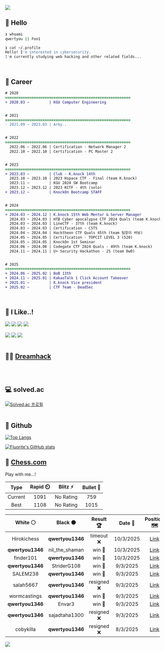 <div align=left>
  <img src="https://capsule-render.vercel.app/api?type=waving&height=300&color=00f0e0&text=•⩊•" />
<br>

## 👋 Hello
```zsh
❯ whoami
qwertyou || Foo1

❯ cat ~/.profile
Hello! I'm interested in cybersecurity.
I'm currently studying web hacking and other related fields...
```
<br>
  
## 🌱 Career
```diff
# 2020
=========================================================
+ 2020.03 ~         | KGU Computer Engineering


# 2021
=========================================================
- 2021.09 ~ 2023.03 | Army..


# 2022
=========================================================
  2022.06 ~ 2022.06 | Certification - Network Manager 2
  2022.10 ~ 2022.10 | Certification - PC Master 2


# 2023
=========================================================
+ 2023.03 ~         | Club - K.knock 14th
  2023.10 ~ 2023.10 | 2023 Hspace CTF - Final (team K.knock)
  2023.11 ~         | KGU 2024 SW Bootcamp
  2023.12 ~ 2023.12 | 2023 KCTF - 4th (solo)
+ 2023.12 ~         | KnockOn Bootcamp STAFF


# 2024
=========================================================
+ 2024.03 ~ 2024.12 | K.knock 15th Web Mentor & Server Manager
  2024.03 ~ 2024.03 | HTB Cyber apocalypse CTF 2024 Quals (team K.knock)
  2024.03 ~ 2024.03 | LineCTF - 37th (team K.knock)
  2024.03 ~ 2024.03 | Certification - CSTS
  2024.04 ~ 2024.04 | Hacktheon CTF Quals 45th (team 팀장이 바보)
  2024.05 ~ 2024.05 | Certification - TOPCIT LEVEL 3 (520)
  2024.05 ~ 2024.05 | KnockOn 1st Seminar
  2024.06 ~ 2024.06 | Codegate CTF 2024 Quals - 49th (team K.knock)
  2024.11 ~ 2024.11 | U+ Security Hackathon - 25 (team 0w0)


# 2025
=========================================================
+ 2024.06 ~ 2025.02 | BoB 13th
+ 2024.11 ~ 2025.01 | KakaoTalk 1 Click Account Takeover
+ 2025.01 ~         | K.knock Vice president
+ 2025.02 ~         | CTF Team - DeadSec
```
<br>

## 🔨 I Like..!
<img src="https://img.shields.io/badge/Java-ED8B00?style=for-the-badge&logo=openjdk&logoColor=white">
<img src="https://img.shields.io/badge/python-3776AB?style=for-the-badge&logo=python&logoColor=white">
<img src="https://img.shields.io/badge/PHP-777BB4?style=for-the-badge&logo=php&logoColor=white">
<img src="https://img.shields.io/badge/Node.js-43853D?style=for-the-badge&logo=node.js&logoColor=white">
<br><br>
<img src="https://img.shields.io/badge/linux-FCC624?style=for-the-badge&logo=linux&logoColor=black"> 
<img src="https://img.shields.io/badge/docker-%230db7ed.svg?style=for-the-badge&logo=docker&logoColor=white">
<img src="https://img.shields.io/badge/GIT-E44C30?style=for-the-badge&logo=git&logoColor=white">
<br><br>

## 👨‍💻 [Dreamhack](https://dreamhack.io/users/40186)
<br><br>


## 💻 solved.ac
[![Solved.ac
프로필](http://mazassumnida.wtf/api/v2/generate_badge?boj=qwertyou)](https://solved.ac/qwertyou)
<br><br>

## 🚀 Github
[![Top Langs](https://github-readme-stats.vercel.app/api/top-langs/?username=qw3rtyou&layout=compact)](https://github.com/qw3rtyou/github-readme-stats)

[![Fluorite's GitHub stats](https://github-readme-stats.vercel.app/api?username=qw3rtyou)](https://github.com/anuraghazra/github-readme-stats)

## 🏁 [Chess.com](https://www.chess.com/)
Play with me...!
<!--START_SECTION:chessStats-->
<!-- Automatically generated with https://github.com/Balastrong/chess-stats-action -->

| Type | Rapid ⏲️ | Blitz ⚡ | Bullet 🔫 |
|:---:|:---:|:---:|:---:|
| Current | 1091 | No Rating | 759 |
| Best | 1108 | No Rating | 1015 |

| White ⚪ | Black ⚫ | Result 🏆 | Date 📅 | Position 🗺️ | Type 🕕 |
|:---:|:---:|:---:|:---:|:---:|:---:|
| Hirokichess | **qwertyou1346** | timeout ❌ | 10/3/2025 | <a href="http://www.ee.unb.ca/cgi-bin/tervo/fen.pl?select=3k4/7Q/R7/8/8/8/8/5K2 b - -">Link</a> | Rapid |
| **qwertyou1346** | nil_the_shaman | win 🥇 | 10/3/2025 | <a href="http://www.ee.unb.ca/cgi-bin/tervo/fen.pl?select=3R3Q/2q2r1k/p5pp/1p2p3/4P3/1P5P/P1P2PP1/6K1 b - -">Link</a> | Rapid |
| finder101 | **qwertyou1346** | win 🥇 | 10/3/2025 | <a href="http://www.ee.unb.ca/cgi-bin/tervo/fen.pl?select=rn1qr1k1/2p4p/p3b1p1/2N2p2/2B5/P1n1PP2/1B1P1P1P/R3K2R w KQ -">Link</a> | Rapid |
| **qwertyou1346** | StriderG108 | win 🥇 | 9/3/2025 | <a href="http://www.ee.unb.ca/cgi-bin/tervo/fen.pl?select=4rk1Q/5pp1/p2P4/2p5/8/3Br1P1/PPP5/1K1Rq3 b - -">Link</a> | Rapid |
| SALEM238 | **qwertyou1346** | win 🥇 | 9/3/2025 | <a href="http://www.ee.unb.ca/cgi-bin/tervo/fen.pl?select=2k5/2p2p2/7p/8/pn3P1P/2b3P1/1p1K4/8 w - -">Link</a> | Rapid |
| salah5667 | **qwertyou1346** | resigned ❌ | 9/3/2025 | <a href="http://www.ee.unb.ca/cgi-bin/tervo/fen.pl?select=r1b1Q3/p1p3pk/3p2pp/2pn2P1/2B5/3P3P/PPP3P1/R3R1K1 b - -">Link</a> | Rapid |
| wormcastings | **qwertyou1346** | win 🥇 | 9/3/2025 | <a href="http://www.ee.unb.ca/cgi-bin/tervo/fen.pl?select=2krr3/ppp2pp1/7p/2b5/5B2/2P2K2/PP4PP/R7 w - -">Link</a> | Rapid |
| **qwertyou1346** | Envar3 | win 🥇 | 9/3/2025 | <a href="http://www.ee.unb.ca/cgi-bin/tervo/fen.pl?select=1B6/8/R7/8/k1K5/8/8/8 b - -">Link</a> | Rapid |
| **qwertyou1346** | sajadtaha1300 | resigned ❌ | 9/3/2025 | <a href="http://www.ee.unb.ca/cgi-bin/tervo/fen.pl?select=4rrk1/p6p/1p4p1/8/1Q6/1P4P1/P4PKP/q7 w - -">Link</a> | Rapid |
| cobykilla | **qwertyou1346** | resigned ❌ | 8/3/2025 | <a href="http://www.ee.unb.ca/cgi-bin/tervo/fen.pl?select=4Q3/p5k1/7p/3p2p1/P7/2q2PP1/4R1PK/8 b - -">Link</a> | Rapid |

<!--END_SECTION:chessStats-->


<img src="https://capsule-render.vercel.app/api?type=waving&color=00f0e0&height=150&section=footer" />
</div>


